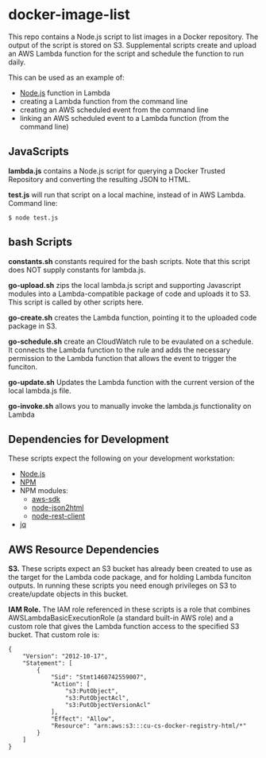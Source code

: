 # docker-image-list

This repo contains a Node.js script to list images in a Docker repository. The output of the script is stored on S3. Supplemental scripts create and upload an AWS Lambda function for the script and schedule the function to run daily. 

This can be used as an example of:
* [Node.js](https://nodejs.org/en/) function in Lambda
* creating a Lambda function from the command line
* creating an AWS scheduled event from the command line
* linking an AWS scheduled event to a Lambda function (from the command line)

## JavaScripts

**lambda.js** contains a Node.js script for querying a Docker Trusted Repository and converting the resulting JSON to HTML.

**test.js** will run that script on a local machine, instead of in AWS Lambda. Command line:

  ```
  $ node test.js
  ```

## bash Scripts

**constants.sh** constants required for the bash scripts. Note that this script does NOT supply constants for lambda.js.

**go-upload.sh** zips the local lambda.js script and supporting Javascript modules into a Lambda-compatible package of code and uploads it to S3. This script is called by other scripts here.

**go-create.sh** creates the Lambda function, pointing it to the uploaded code package in S3.

**go-schedule.sh**  create an CloudWatch rule to be evaulated on a schedule. It connects the Lambda function to the rule and adds the necessary permission to the Lambda function that allows the event to trigger the funciton.

**go-update.sh** Updates the Lambda function with the current version of the local lambda.js file.

**go-invoke.sh** allows you to manually invoke the lambda.js functionality on Lambda

## Dependencies for Development

These scripts expect the following on your development workstation:
* [Node.js](https://nodejs.org/en/)
* [NPM](https://www.npmjs.com/)
* NPM modules:
  * [aws-sdk](https://www.npmjs.com/package/aws-sdk)
  * [node-json2html](https://www.npmjs.com/package/node-json2html)
  * [node-rest-client](https://www.npmjs.com/package/node-rest-client)
* [jq](https://stedolan.github.io/jq/)

## AWS Resource Dependencies

**S3.** These scripts expect an S3 bucket has already been created to use as the target for the Lambda code package, and for holding Lambda funciton outputs. In running these scripts you need enough privileges on S3 to create/update objects in this bucket. 

**IAM Role.** The IAM role referenced in these scripts is a role that combines AWSLambdaBasicExecutionRole (a standard built-in AWS role) and a custom role that gives the Lambda function access to the specified S3 bucket. That custom role is: 

```
{
    "Version": "2012-10-17",
    "Statement": [
        {
            "Sid": "Stmt1460742559007",
            "Action": [
                "s3:PutObject",
                "s3:PutObjectAcl",
                "s3:PutObjectVersionAcl"
            ],
            "Effect": "Allow",
            "Resource": "arn:aws:s3:::cu-cs-docker-registry-html/*"
        }
    ]
}
```





